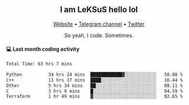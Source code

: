 <h2 align="center">I am LeKSuS hello lol</h2>
<div align="center">
  <a href="https://leksus.net">Website</a> •
  <a href="https://t.me/leksus_was_here">Telegram channel</a> •
  <a href="https://twitter.com/___LeKSuS___">Twitter</a>
</div>
<p align="center">So yeah, I code. Sometimes.</p>

#### :computer: Last month coding activity
<!--START_SECTION:waka-->

```txt
Total Time: 63 hrs 7 mins

Python          34 hrs 24 mins  ████████████▓░░░░░░░░░░░░   50.08 %
C++             11 hrs 17 mins  ████░░░░░░░░░░░░░░░░░░░░░   16.44 %
Other           5 hrs 34 mins   ██░░░░░░░░░░░░░░░░░░░░░░░   08.11 %
C               3 hrs 9 mins    █░░░░░░░░░░░░░░░░░░░░░░░░   04.59 %
Terraform       1 hr 49 mins    ▓░░░░░░░░░░░░░░░░░░░░░░░░   02.65 %
```

<!--END_SECTION:waka-->

<!-- flag{4_l0t_0f_1nter35t1ng_th1ng5_4r3_1n_publ1c_d0m41n} -->

